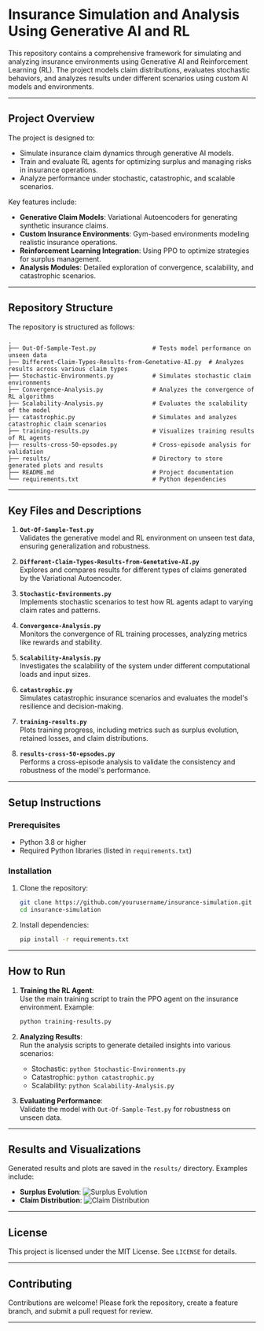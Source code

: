 
# Insurance Simulation and Analysis Using Generative AI and RL

This repository contains a comprehensive framework for simulating and analyzing insurance environments using Generative AI and Reinforcement Learning (RL). The project models claim distributions, evaluates stochastic behaviors, and analyzes results under different scenarios using custom AI models and environments.

---

## Project Overview

The project is designed to:
- Simulate insurance claim dynamics through generative AI models.
- Train and evaluate RL agents for optimizing surplus and managing risks in insurance operations.
- Analyze performance under stochastic, catastrophic, and scalable scenarios.

Key features include:
- **Generative Claim Models**: Variational Autoencoders for generating synthetic insurance claims.
- **Custom Insurance Environments**: Gym-based environments modeling realistic insurance operations.
- **Reinforcement Learning Integration**: Using PPO to optimize strategies for surplus management.
- **Analysis Modules**: Detailed exploration of convergence, scalability, and catastrophic scenarios.

---

## Repository Structure

The repository is structured as follows:

```
.
├── Out-Of-Sample-Test.py                # Tests model performance on unseen data
├── Different-Claim-Types-Results-from-Genetative-AI.py  # Analyzes results across various claim types
├── Stochastic-Environments.py           # Simulates stochastic claim environments
├── Convergence-Analysis.py              # Analyzes the convergence of RL algorithms
├── Scalability-Analysis.py              # Evaluates the scalability of the model
├── catastrophic.py                      # Simulates and analyzes catastrophic claim scenarios
├── training-results.py                  # Visualizes training results of RL agents
├── results-cross-50-epsodes.py          # Cross-episode analysis for validation
├── results/                             # Directory to store generated plots and results
├── README.md                            # Project documentation
└── requirements.txt                     # Python dependencies
```

---

## Key Files and Descriptions

1. **`Out-Of-Sample-Test.py`**  
   Validates the generative model and RL environment on unseen test data, ensuring generalization and robustness.

2. **`Different-Claim-Types-Results-from-Genetative-AI.py`**  
   Explores and compares results for different types of claims generated by the Variational Autoencoder.

3. **`Stochastic-Environments.py`**  
   Implements stochastic scenarios to test how RL agents adapt to varying claim rates and patterns.

4. **`Convergence-Analysis.py`**  
   Monitors the convergence of RL training processes, analyzing metrics like rewards and stability.

5. **`Scalability-Analysis.py`**  
   Investigates the scalability of the system under different computational loads and input sizes.

6. **`catastrophic.py`**  
   Simulates catastrophic insurance scenarios and evaluates the model's resilience and decision-making.

7. **`training-results.py`**  
   Plots training progress, including metrics such as surplus evolution, retained losses, and claim distributions.

8. **`results-cross-50-epsodes.py`**  
   Performs a cross-episode analysis to validate the consistency and robustness of the model's performance.

---

## Setup Instructions

### Prerequisites

- Python 3.8 or higher
- Required Python libraries (listed in `requirements.txt`)

### Installation

1. Clone the repository:
   ```bash
   git clone https://github.com/yourusername/insurance-simulation.git
   cd insurance-simulation
   ```

2. Install dependencies:
   ```bash
   pip install -r requirements.txt
   ```

---

## How to Run

1. **Training the RL Agent**:  
   Use the main training script to train the PPO agent on the insurance environment. Example:
   ```bash
   python training-results.py
   ```

2. **Analyzing Results**:  
   Run the analysis scripts to generate detailed insights into various scenarios:
   - Stochastic: `python Stochastic-Environments.py`
   - Catastrophic: `python catastrophic.py`
   - Scalability: `python Scalability-Analysis.py`

3. **Evaluating Performance**:  
   Validate the model with `Out-Of-Sample-Test.py` for robustness on unseen data.

---

## Results and Visualizations

Generated results and plots are saved in the `results/` directory. Examples include:
- **Surplus Evolution**:
  ![Surplus Evolution](results/surplus_plot.png)
- **Claim Distribution**:
  ![Claim Distribution](results/claim_distribution.png)

---

## License

This project is licensed under the MIT License. See `LICENSE` for details.

---

## Contributing

Contributions are welcome! Please fork the repository, create a feature branch, and submit a pull request for review.

---

